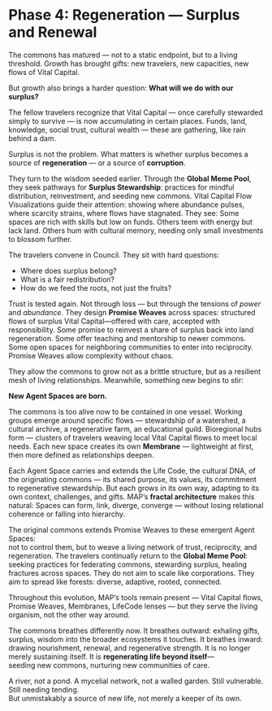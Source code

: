 # Phase 4: Regeneration — Surplus and Renewal

The commons has matured — not to a static endpoint, but to a living threshold. Growth has brought gifts: new travelers, new capacities, new flows of Vital Capital.

But growth also brings a harder question: **What will we do with our surplus?**

The fellow travelers recognize that Vital Capital — once carefully stewarded simply to survive — is now accumulating in certain places. Funds, land, knowledge, social trust, cultural wealth — these are gathering, like rain behind a dam.

Surplus is not the problem. What matters is whether surplus becomes a source of **regeneration** — or a source of **corruption**.

They turn to the wisdom seeded earlier. Through the **Global Meme Pool**, they seek pathways for **Surplus Stewardship**: practices for mindful distribution, reinvestment, and seeding new commons. Vital Capital Flow Visualizations guide their attention: showing where abundance pulses, where scarcity strains, where flows have stagnated. They see: Some spaces are rich with skills but low on funds. Others teem with energy but lack land. Others hum with cultural memory, needing only small investments to blossom further.

The travelers convene in Council. They sit with hard questions:
- Where does surplus belong?
- What is a fair redistribution?
- How do we feed the roots, not just the fruits?

Trust is tested again. Not through loss — but through the tensions of *power* and *abundance*. They design **Promise Weaves** across spaces: structured flows of surplus Vital Capital—offered with care, accepted with responsibility. Some promise to reinvest a share of surplus back into land regeneration. Some offer teaching and mentorship to newer commons. Some open spaces for neighboring communities to enter into reciprocity. Promise Weaves allow complexity without chaos.

They allow the commons to grow not as a brittle structure, but as a resilient mesh of living relationships. Meanwhile, something new begins to stir:

**New Agent Spaces are born.**

The commons is too alive now to be contained in one vessel. Working groups emerge around specific flows — stewardship of a watershed, a cultural archive, a regenerative farm, an educational guild. Bioregional hubs form — clusters of travelers weaving local Vital Capital flows to meet local needs. Each new space creates its own **Membrane** — lightweight at first, then more defined as relationships deepen. 

Each Agent Space carries and extends the Life Code, the cultural DNA, of the originating commons — its shared purpose, its values, its commitment to regenerative stewardship. But each grows in its own way, adapting to its own context, challenges, and gifts. MAP’s **fractal architecture** makes this natural: Spaces can form, link, diverge, converge — without losing relational coherence or falling into hierarchy.

The original commons extends Promise Weaves to these emergent Agent Spaces:  
not to control them, but to weave a living network of trust, reciprocity, and regeneration. The travelers continually return to the **Global Meme Pool**:  
seeking practices for federating commons, stewarding surplus, healing fractures across spaces. They do not aim to scale like corporations. They aim to spread like forests: diverse, adaptive, rooted, connected.

Throughout this evolution, MAP’s tools remain present — Vital Capital flows, Promise Weaves, Membranes, LifeCode lenses — but they serve the living organism, not the other way around.

The commons breathes differently now. It breathes outward: exhaling gifts, surplus, wisdom into the broader ecosystems it touches. It breathes inward:  
drawing nourishment, renewal, and regenerative strength. It is no longer merely sustaining itself. It is **regenerating life beyond itself**—  
seeding new commons, nurturing new communities of care.

A river, not a pond. A mycelial network, not a walled garden. Still vulnerable.  
Still needing tending.  
But unmistakably a source of new life, not merely a keeper of its own.